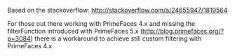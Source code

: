 Based on the stackoverflow: http://stackoverflow.com/a/24655947/1819564 

For those out there working with PrimeFaces 4.x and missing the filterFunction introduced with PrimeFaces 5.x (http://blog.primefaces.org/?p=3084) there is a workaround to achieve still custom filtering with PrimeFaces 4.x